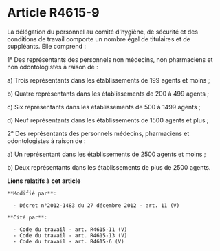 # Article R4615-9

La délégation du personnel au comité d'hygiène, de sécurité et des conditions de travail comporte un nombre égal de
titulaires et de suppléants. Elle comprend : 

1° Des représentants des personnels non médecins, non pharmaciens et non odontologistes à raison de : 

a) Trois représentants dans les établissements   de 199 agents et moins ; 

b) Quatre représentants dans les établissements   de 200 à 499 agents ; 

c) Six représentants dans les établissements   de 500 à 1499 agents ; 

d) Neuf représentants dans les établissements   de 1500 agents et plus ; 

2° Des représentants des personnels médecins, pharmaciens et odontologistes à raison de : 

a) Un représentant dans les établissements   de 2500 agents et moins ; 

b) Deux représentants dans les établissements   de plus de 2500 agents.

**Liens relatifs à cet article**

	**Modifié par**:

	  - Décret n°2012-1483 du 27 décembre 2012 - art. 11 (V)

	**Cité par**:

	  - Code du travail - art. R4615-11 (V)
	  - Code du travail - art. R4615-13 (V)
	  - Code du travail - art. R4615-6 (V)
